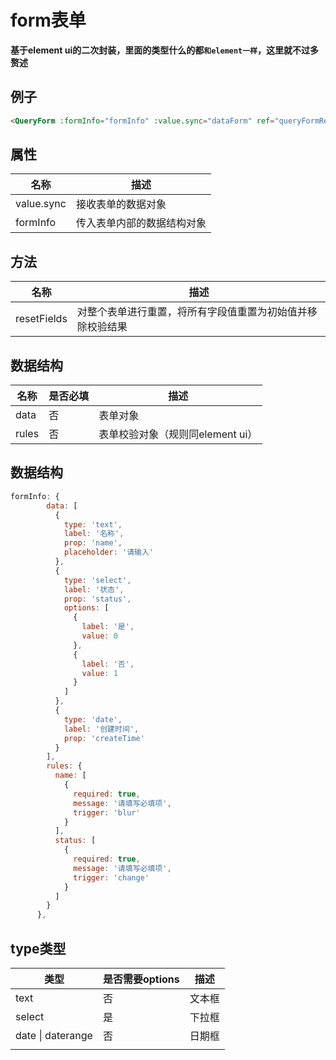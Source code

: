 # form表单

**基于element ui的二次封装，里面的类型什么的都```和element一样```，这里就不过多赘述**

## 例子

```html
<QueryForm :formInfo="formInfo" :value.sync="dataForm" ref="queryFormRef" />
```



## 属性

| 名称       | 描述                       |
| ---------- | -------------------------- |
| value.sync | 接收表单的数据对象         |
| formInfo   | 传入表单内部的数据结构对象 |



## 方法

| 名称        | 描述                                                       |
| ----------- | ---------------------------------------------------------- |
| resetFields | 对整个表单进行重置，将所有字段值重置为初始值并移除校验结果 |



## 

## 数据结构

| 名称  | 是否必填 | 描述                             |
| ----- | -------- | -------------------------------- |
| data  | 否       | 表单对象                         |
| rules | 否       | 表单校验对象（规则同element ui） |



## 数据结构

```js
formInfo: {
        data: [
          {
            type: 'text',
            label: '名称',
            prop: 'name',
            placeholder: '请输入'
          },
          {
            type: 'select',
            label: '状态',
            prop: 'status',
            options: [
              {
                label: '是',
                value: 0
              },
              {
                label: '否',
                value: 1
              }
            ]
          },
          {
            type: 'date',
            label: '创建时间',
            prop: 'createTime'
          }
        ],
        rules: {
          name: [
            {
              required: true,
              message: '请填写必填项',
              trigger: 'blur'
            }
          ],
          status: [
            {
              required: true,
              message: '请填写必填项',
              trigger: 'change'
            }
          ]
        }
      },
```

## type类型

| 类型              | 是否需要options | 描述              |
| ----------------- | --------------- | ----------------- |
| text              | 否              | 文本框 <el-input> |
| select            | 是              | 下拉框<el-select> |
| date \| daterange | 否              | 日期框<el-picker> |
|                   |                 |                   |